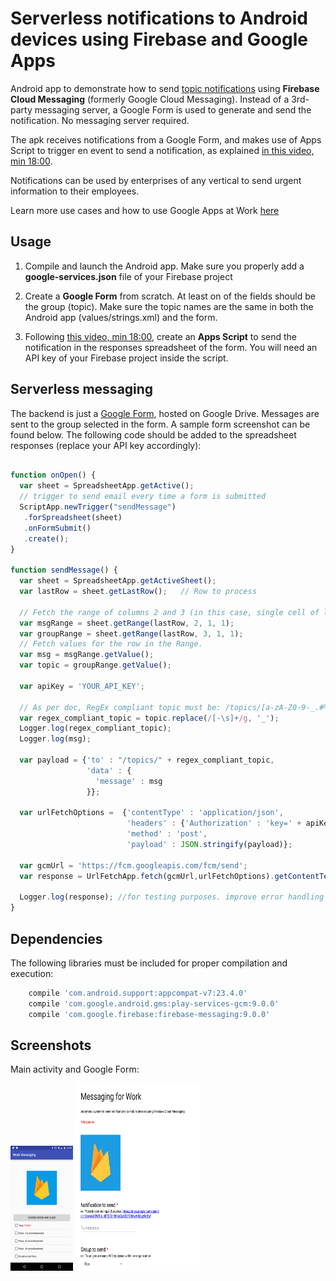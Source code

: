 # Serverless notifications to Android devices using Firebase and Google Apps #
Android app to demonstrate how to send [topic notifications](https://firebase.google.com/docs/notifications/android/console-topics#set_up_the_sdk) using **Firebase Cloud Messaging** (formerly Google Cloud Messaging).
Instead of a 3rd-party messaging server, a Google Form is used to generate and send the notification. No messaging server required.

The apk receives notifications from a Google Form, and makes use of Apps Script to trigger en event to send a notification, as explained [in this video, min 18:00](https://www.youtube.com/watch?v=RSgMEtRl0sw).

Notifications can be used by enterprises of any vertical to send urgent information to their employees. 

Learn more use cases and how to use Google Apps at Work [here](https://apps.google.com/learning-center/use-at-work/)


## Usage

1) Compile and launch the Android app. Make sure you properly add a **google-services.json** file of your Firebase project

2) Create a **Google Form** from scratch. At least on of the fields should be the group (topic). Make sure the topic names are the same in both the Android app (values/strings.xml) and the form.

3) Following [this video, min 18:00](https://www.youtube.com/watch?v=RSgMEtRl0sw), create an **Apps Script** to send the notification in the responses spreadsheet of the form. 
You will need an API key of your Firebase project inside the script.


## Serverless messaging

The backend is just a [Google Form](https://www.google.es/intl/es/forms/about/), hosted on Google Drive. Messages are sent to the group selected in the form. A sample form screenshot can be found below.
The following code should be added to the spreadsheet responses (replace your API key accordingly):

```javascript

function onOpen() {
  var sheet = SpreadsheetApp.getActive();
  // trigger to send email every time a form is submitted
  ScriptApp.newTrigger("sendMessage")
   .forSpreadsheet(sheet)
   .onFormSubmit()
   .create();
}

function sendMessage() {
  var sheet = SpreadsheetApp.getActiveSheet();
  var lastRow = sheet.getLastRow();   // Row to process
  
  // Fetch the range of columns 2 and 3 (in this case, single cell of last row)
  var msgRange = sheet.getRange(lastRow, 2, 1, 1); 
  var groupRange = sheet.getRange(lastRow, 3, 1, 1);
  // Fetch values for the row in the Range.
  var msg = msgRange.getValue();
  var topic = groupRange.getValue();  
  
  var apiKey = 'YOUR_API_KEY';

  // As per doc, RegEx compliant topic must be: /topics/[a-zA-Z0-9-_.#%]+
  var regex_compliant_topic = topic.replace(/[-\s]+/g, '_');
  Logger.log(regex_compliant_topic);
  Logger.log(msg); 
  
  var payload = {'to' : "/topics/" + regex_compliant_topic,
                 'data' : {
                   'message' : msg
                 }};
  
  var urlFetchOptions =  {'contentType' : 'application/json',
                          'headers' : {'Authorization' : 'key=' + apiKey},
                          'method' : 'post',
                          'payload' : JSON.stringify(payload)};
  
  var gcmUrl = 'https://fcm.googleapis.com/fcm/send';
  var response = UrlFetchApp.fetch(gcmUrl,urlFetchOptions).getContentText()
  
  Logger.log(response); //for testing purposes. improve error handling here
}

```

## Dependencies

The following libraries must be included for proper compilation and execution:

```groovy  
    compile 'com.android.support:appcompat-v7:23.4.0'
    compile 'com.google.android.gms:play-services-gcm:9.0.0'
    compile 'com.google.firebase:firebase-messaging:9.0.0'
```


## Screenshots

Main activity and Google Form:

<img src="https://raw.githubusercontent.com/rafaelsf80/firebase-notifications-for-work/master/app/screenshots/main.png" alt="alt text" width="100" height="200">
<img src="https://raw.githubusercontent.com/rafaelsf80/firebase-notifications-for-work/master/app/screenshots/form.png" alt="alt text" width="200" height="300">
